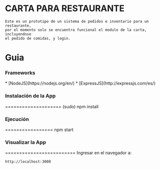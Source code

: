 # CARTA PARA RESTAURANTE
	Este es un prototipo de un sistema de pedidos e inventario para un restaurante, 
	por el momento solo se encuentra funcional el modulo de la carta, incluyendose 
	el pedido de comidas, y login.
<h1>Guia</h1>
<h3>Frameworks</h3>
* [NodeJS](https://nodejs.org/en/)
* [ExpressJS](http://expressjs.com/es/)

<h3>Instalación de la App</h3>
====================
    (sudo) npm install
<h3>Ejecución</h3>
=================
    npm start
<h3>Visualizar la App</h3>
=========================
Ingresar en el navegador a:

    http://localhost:3000
